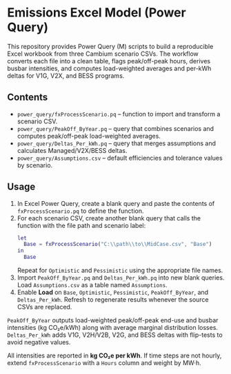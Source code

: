 # Emissions Excel Model (Power Query)

This repository provides Power Query (M) scripts to build a reproducible Excel workbook from three Cambium scenario CSVs. The workflow converts each file into a clean table, flags peak/off-peak hours, derives busbar intensities, and computes load-weighted averages and per-kWh deltas for V1G, V2X, and BESS programs.

## Contents
- `power_query/fxProcessScenario.pq` – function to import and transform a scenario CSV.
- `power_query/PeakOff_ByYear.pq` – query that combines scenarios and computes peak/off-peak load-weighted averages.
- `power_query/Deltas_Per_kWh.pq` – query that merges assumptions and calculates Managed/V2X/BESS deltas.
- `power_query/Assumptions.csv` – default efficiencies and tolerance values by scenario.

## Usage
1. In Excel Power Query, create a blank query and paste the contents of `fxProcessScenario.pq` to define the function.
2. For each scenario CSV, create another blank query that calls the function with the file path and scenario label:
   ```m
   let
     Base = fxProcessScenario("C:\\path\\to\\MidCase.csv", "Base")
   in
     Base
   ```
   Repeat for `Optimistic` and `Pessimistic` using the appropriate file names.
3. Import `PeakOff_ByYear.pq` and `Deltas_Per_kWh.pq` into new blank queries. Load `Assumptions.csv` as a table named `Assumptions`.
4. Enable **Load** on `Base`, `Optimistic`, `Pessimistic`, `PeakOff_ByYear`, and `Deltas_Per_kWh`. Refresh to regenerate results whenever the source CSVs are replaced.

`PeakOff_ByYear` outputs load-weighted peak/off-peak end-use and busbar intensities (kg CO₂e/kWh) along with average marginal distribution losses. `Deltas_Per_kWh` adds V1G, V2H/V2B, V2G, and BESS deltas with flip-tests to avoid negative values.

All intensities are reported in **kg CO₂e per kWh**. If time steps are not hourly, extend `fxProcessScenario` with a `Hours` column and weight by MW·h.
